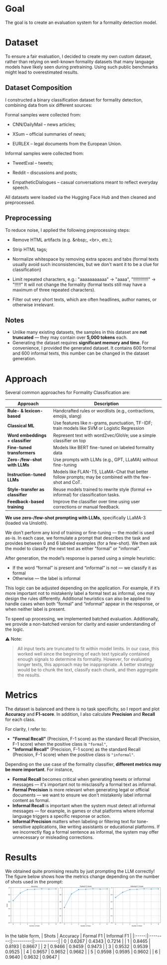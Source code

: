 # Goal 

The goal is to create an evaluation system for a formality detection model.

# Dataset

To ensure a fair evaluation, I decided to create my own custom dataset, rather than relying on well-known formality datasets that many language models have likely seen during pretraining. Using such public benchmarks might lead to overestimated results.

## Dataset Composition
I constructed a binary classification dataset for formality detection, combining data from six different sources:

Formal samples were collected from:
- CNN/DailyMail – news articles;

- XSum – official summaries of news;

- EURLEX – legal documents from the European Union.

Informal samples were collected from:
- TweetEval – tweets;

- Reddit – discussions and posts;

- EmpatheticDialogues – casual conversations meant to reflect everyday speech.

All datasets were loaded via the Hugging Face Hub and then cleaned and preprocessed.

## Preprocessing
To reduce noise, I applied the following preprocessing steps:

- Remove HTML artifacts (e.g. \&nbsp;, \<br>, etc.);

- Strip HTML tags;

- Normalize whitespace by removing extra spaces and tabs (formal texts usually avoid such inconsistencies, but we don't want it to be a clue for classification)

- Limit repeated characters, e.g.: "aaaaaaaaaaa" → "aaaa", "!!!!!!!!!!!!" → "!!!!!" It will not change the formality (formal texts still may have a maximum of three repeated characters).

- Filter out very short texts, which are often headlines, author names, or otherwise irrelevant.

## Notes
- Unlike many existing datasets, the samples in this dataset are **not truncated** — they may contain over **5,000 tokens** each. 
- Generating the dataset requires **significant memory and time**. For convenience, I provided the generated dataset. It contains 600 formal and 600 informal texts, this number can be changed in the dataset generation. 

# Approach

Several common approaches for Formality Classification are:

| Approach                          | Description                                                                                   |
|----------------------------------|-----------------------------------------------------------------------------------------------|
| **Rule- & lexicon-based**        | Handcrafted rules or wordlists (e.g., contractions, emojis, slang)   |
| **Classical ML**                 | Use features like n-grams, punctuation, TF-IDF; train models like SVM or Logistic Regression |
| **Word embeddings + classifier** | Represent text with word2vec/GloVe; use a simple classifier on top                           |
| **Fine-tuned transformers**      | Models like BERT fine-tuned on labeled formality data                |
| **Zero-/few-shot with LLMs**     | Use prompts with LLMs (e.g., GPT, LLaMA) without fine-tuning     |
| **Instruction-tuned LLMs**       | Models like FLAN-T5, LLaMA-Chat that better follow prompts; may be combined with the few-shot and CoT.         |
| **Style-transfer as classifier** | Reuse models trained to rewrite style (formal ↔ informal) for classification tasks.           |
| **Feedback-based training**      | Improve the classifier over time using user corrections or manual feedback.                   |

**We use zero-/few-shot prompting with LLMs**, specifically LLaMA-3 (loaded via Unsloth).

We don’t perform any kind of training or fine-tuning — the model is used as-is. In each case, we formulate a prompt that describes the task and provides between 0 and 6 labeled examples (for a few-shot). We then ask the model to classify the next text as either "formal" or "informal". 

After generation, the model’s response is parsed using a simple heuristic:
- If the word “formal” is present and “informal” is not — we classify it as formal
- Otherwise — the label is informal

This logic can be adjusted depending on the application. For example, if it’s more important not to mistakenly label a formal text as informal, one may design the rules differently. Additional heuristics can also be applied to handle cases when both “formal” and “informal” appear in the response, or when neither label is present.

To speed up processing, we implemented batched evaluation. Additionally, we provide a non-batched version for clarity and easier understanding of the logic.

⚠️ Note:
>All input texts are truncated to fit within model limits. In our case, this worked well since the beginning of each text typically contained enough signals to determine its formality.
> However, for evaluating longer texts, this approach may be inappropriate. A better strategy would be to chunk the text, classify each chunk, and then aggregate the results.

# Metrics

The dataset is balanced and there is no task specificity, so I report and plot **Accuracy** and **F1-score**. In addition, I also calculate **Precision** and **Recall** for each class.

For clarity, I refer to:
- **"Formal Recall"** (Precision, F-1 score) as the standard Recall (Precision, F-1 score) when the positive class is `"formal"`,
- **"Informal Recall"** (Precision, F-1 score) as the standard Recall (Precision, F-1 score) when the positive class is `"informal"`.

Depending on the use case of the formality classifier, **different metrics may be more important**. For instance,

- **Formal Recall** becomes critical when generating tweets or informal messages — it's important not to misclassify a formal text as informal.
- **Formal Precision** is more relevant when generating legal or official documents — we want to ensure we don't mistakenly label informal content as formal.
- **Informal Recall** is important when the system must detect all informal messages — for example, in games or chat platforms where informal language triggers a specific response or action.
- **Informal Precision** matters when labeling or filtering text for tone-sensitive applications, like writing assistants or educational platforms. If we incorrectly flag a formal sentence as informal, the system may offer unnecessary or misleading corrections.

# Results
We obtained quite promising results by just prompting the LLM correctly! The figure below shows how the metrics change depending on the number of shots used in the prompt:
![Few-shot performance](eval_results/few_shot_metrics.png)

In the table form,
| Shots | Accuracy | Formal F1 | Informal F1 |
|:-----:|:--------:|:---------:|:-----------:|
| 0     | 0.6267   | 0.4343    | 0.7214      |
| 1     | 0.8465   | 0.8193    | 0.8667      |
| 2     | 0.9466   | 0.9459    | 0.9473      |
| 3     | 0.9532   | 0.9539    | 0.9525      |
| 4     | 0.9657   | 0.9652    | 0.9662      |
| 5     | 0.9598   | 0.9595    | 0.9602      |
| 6     | 0.9640   | 0.9632    | 0.9647      |

